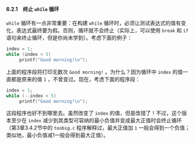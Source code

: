 #### 6.2.1　终止 `while` 循环

`while` 循环有一点非常重要：在构建 `while` 循环时，必须让测试表达式的值有变化，表达式最终要为假。否则，循环就不会终止（实际上，可以使用 `break` 和 `if` 语句来终止循环，但是你尚未学到）。考虑下面的例子：

```c
index = 1;
while (index < 5)
     printf("Good morning!\n");
```

上面的程序段将打印无数次 `Good morning!` 。为什么？因为循环中 `index` 的值一直都是原来的值 `1` ，不曾变过。现在，考虑下面的程序段：

```c
index = 1;
while (--index < 5)
     printf("Good morning!\n");
```

这段程序也好不到哪里去。虽然改变了 `index` 的值，但是改错了！不过，这个版本至少在 `index` 减少到其类型可容纳的最小负值并变成最大正值时会终止循环（第3章3.4.2节中的 `toobig.c` 程序解释过，最大正值加 `1` 一般会得到一个负值；类似地，最小负值减1一般会得到最大正值）。

